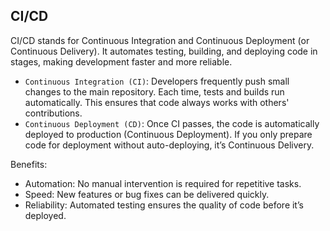 ## CI/CD

CI/CD stands for Continuous Integration and Continuous Deployment (or Continuous Delivery). It automates testing, building, and deploying code in stages, making development faster and more reliable.

- `Continuous Integration (CI)`: Developers frequently push small changes to the main repository. Each time, tests and builds run automatically. This ensures that code always works with others' contributions.
- `Continuous Deployment (CD)`: Once CI passes, the code is automatically deployed to production (Continuous Deployment). If you only prepare code for deployment without auto-deploying, it’s Continuous Delivery.

Benefits:
- Automation: No manual intervention is required for repetitive tasks.
- Speed: New features or bug fixes can be delivered quickly.
- Reliability: Automated testing ensures the quality of code before it’s deployed.
